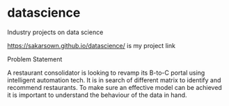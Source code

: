 # datascience
Industry projects on data science 

https://sakarsown.github.io/datascience/ is my project link 

Problem Statement

A restaurant consolidator is looking to revamp its B-to-C portal using intelligent automation tech. It is in search of different matrix to identify and recommend restaurants. To make sure an effective model can be achieved it is important to understand the behaviour of the data in hand.
